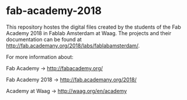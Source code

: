 # fab-academy-2018

This repository hostes the digital files created by the students of the Fab Academy 2018 in Fablab Amsterdam at Waag.
The projects and their documentation can be found at http://fab.academany.org/2018/labs/fablabamsterdam/.

For more information about:

Fab Academy -> http://fabacademy.org/

Fab Academy 2018 -> http://fab.academany.org/2018/

Academy at Waag -> http://waag.org/en/academy


